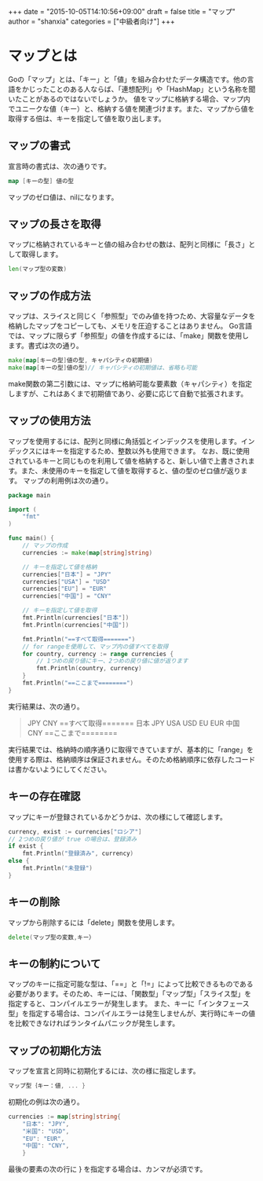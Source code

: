 +++
date = "2015-10-05T14:10:56+09:00"
draft = false
title = "マップ"
author = "shanxia"
categories = ["中級者向け"]
+++

# マップとは
Goの「マップ」とは、「キー」と「値」を組み合わせたデータ構造です。他の言語をかじったことのある人ならば、「連想配列」や「HashMap」という名称を聞いたことがあるのではないでしょうか。
値をマップに格納する場合、マップ内でユニークな値（キー）と、格納する値を関連づけます。また、マップから値を取得する倍は、キーを指定して値を取り出します。

## マップの書式
宣言時の書式は、次の通りです。

```go
map [キーの型] 値の型
```

マップのゼロ値は、nilになります。

## マップの長さを取得
マップに格納されているキーと値の組み合わせの数は、配列と同様に「長さ」として取得します。

```go
len(マップ型の変数)
```

## マップの作成方法
マップは、スライスと同じく「参照型」でのみ値を持つため、大容量なデータを格納したマップをコピーしても、メモリを圧迫することはありません。
Go言語では、マップに限らず「参照型」の値を作成するには、「make」関数を使用します。書式は次の通り。

```go
make(map[キーの型]値の型, キャパシティの初期値)
make(map[キーの型]値の型)// キャパシティの初期値は、省略も可能
```

make関数の第二引数には、マップに格納可能な要素数（キャパシティ）を指定しますが、これはあくまで初期値であり、必要に応じて自動で拡張されます。

## マップの使用方法
マップを使用するには、配列と同様に角括弧とインデックスを使用します。インデックスにはキーを指定するため、整数以外も使用できます。
なお、既に使用されているキーと同じものを利用して値を格納すると、新しい値で上書きされます。また、未使用のキーを指定して値を取得すると、値の型のゼロ値が返ります。
マップの利用例は次の通り。

```go
package main

import (
	"fmt"
)

func main() {
	// マップの作成
	currencies := make(map[string]string)

	// キーを指定して値を格納
	currencies["日本"] = "JPY"
	currencies["USA"] = "USD"
	currencies["EU"] = "EUR"
	currencies["中国"] = "CNY"

	// キーを指定して値を取得
	fmt.Println(currencies["日本"])
	fmt.Println(currencies["中国"])

	fmt.Println("==すべて取得=======")
	// for rangeを使用して、マップ内の値すべてを取得
	for country, currency := range currencies {
		// 1つめの戻り値にキー、2つめの戻り値に値が返ります
		fmt.Println(country, currency)
	}
	fmt.Println("==ここまで========")
}
```

実行結果は、次の通り。

> JPY
> CNY
> ==すべて取得=======
> 日本 JPY
> USA USD
> EU EUR
> 中国 CNY
> ==ここまで========

実行結果では、格納時の順序通りに取得できていますが、基本的に「range」を使用する際は、格納順序は保証されません。そのため格納順序に依存したコードは書かないようにしてください。

## キーの存在確認
マップにキーが登録されているかどうかは、次の様にして確認します。

```go
currency, exist := currencies["ロシア"]
// 2つめの戻り値が true の場合は、登録済み
if exist {
	fmt.Println("登録済み", currency)
else {
	fmt.Println("未登録")
}
```

## キーの削除
マップから削除するには「delete」関数を使用します。

```go
delete(マップ型の変数,キー）
```

## キーの制約について
マップのキーに指定可能な型は、「==」と「!=」によって比較できるものである必要があります。そのため、キーには、「関数型」「マップ型」「スライス型」を指定すると、コンパイルエラーが発生します。
また、キーに「インタフェース型」を指定する場合は、コンパイルエラーは発生しませんが、実行時にキーの値を比較できなければランタイムパニックが発生します。

## マップの初期化方法
マップを宣言と同時に初期化するには、次の様に指定します。

```go
マップ型｛キー：値, ... }
```

初期化の例は次の通り。

```go
currencies := map[string]string{
	"日本": "JPY",
	"米国": "USD",
	"EU": "EUR",
	"中国": "CNY",
	}
```

最後の要素の次の行に } を指定する場合は、カンマが必須です。
